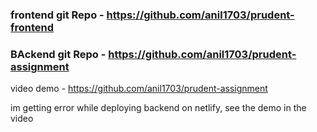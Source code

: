 ### frontend git Repo - https://github.com/anil1703/prudent-frontend
### BAckend git Repo - https://github.com/anil1703/prudent-assignment

video demo - https://github.com/anil1703/prudent-assignment


im getting error while deploying backend on netlify, see the demo in the video
